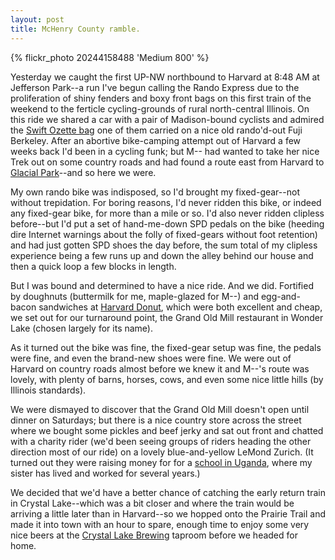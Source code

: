 ```yaml
---
layout: post
title: McHenry County ramble.
---
```


{% flickr_photo 20244158488 'Medium 800' %}

Yesterday we caught the first UP-NW northbound to Harvard at 8:48 AM
at Jefferson Park--a run I've begun calling the Rando Express due to
the proliferation of shiny fenders and boxy front bags on this first
train of the weekend to the ferticle cycling-grounds of rural
north-central Illinois. On this ride we shared a car with a pair of
Madison-bound cyclists and admired the [Swift Ozette
bag](https://www.builtbyswift.com/products/5) one of them carried on a
nice old rando'd-out Fuji Berkeley. After an abortive bike-camping
attempt out of Harvard a few weeks back I'd been in a cycling funk;
but M-- had wanted to take her nice Trek out on some country roads and
had found a route east from Harvard to [Glacial
Park](http://www.mccdistrict.org/rccms/index.php/glacial-park/)--and
so here we were.

My own rando bike was indisposed, so I'd brought my fixed-gear--not
without trepidation. For boring reasons, I'd never ridden this bike,
or indeed any fixed-gear bike, for more than a mile or so. I'd also
never ridden clipless before--but I'd put a set of hand-me-down SPD
pedals on the bike (heeding dire Internet warnings about the folly of
fixed-gears without foot retention) and had just gotten SPD shoes the
day before, the sum total of my clipless experience being a few runs
up and down the alley behind our house and then a quick loop a few
blocks in length.

But I was bound and determined to have a nice ride. And we
did. Fortified by doughnuts (buttermilk for me, maple-glazed for M--)
and egg-and-bacon sandwiches at [Harvard
Donut](http://www.yelp.com/biz/harvard-doughnut-harvard), which were
both excellent and cheap, we set out for our turnaround point, the
Grand Old Mill restaurant in Wonder Lake (chosen largely for its
name).

As it turned out the bike was fine, the fixed-gear setup was fine, the
pedals were fine, and even the brand-new shoes were fine. We were out
of Harvard on country roads almost before we knew it and M--'s route
was lovely, with plenty of barns, horses, cows, and even some nice
little hills (by Illinois standards).

We were dismayed to discover that the Grand Old Mill doesn't open
until dinner on Saturdays; but there is a nice country store across
the street where we bought some pickles and beef jerky and sat out
front and chatted with a charity rider (we'd been seeing groups of riders heading the other direction most of our ride) on a lovely blue-and-yellow LeMond Zurich. (It turned out they were raising money for for a
[school in Uganda](http://www.pim-africa.org/event/bike-to-the-lake/),
where my sister has lived and worked for several years.)

We decided that we'd have a better chance of catching the early return
train in Crystal Lake--which was a bit closer and where the train
would be arriving a little later than in Harvard--so we hopped onto
the Prairie Trail and made it into town with an hour to spare, enough
time to enjoy some very nice beers at the [Crystal Lake
Brewing](http://crystallakebrew.com/) taproom before we headed for
home.